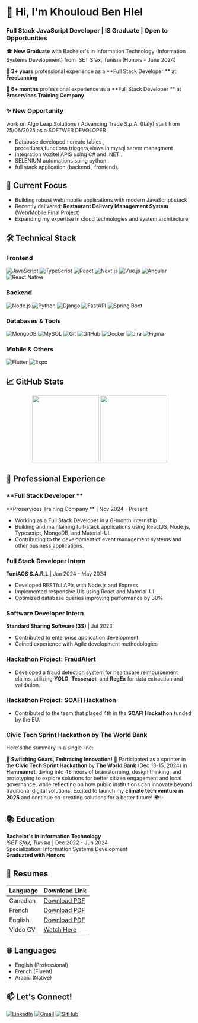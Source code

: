 # 👋 Hi, I'm Khouloud Ben Hlel 
### Full Stack JavaScript Developer | IS Graduate | Open to Opportunities

🎓 **New Graduate** with Bachelor's in Information Technology (Information Systems Development) from ISET Sfax, Tunisia (Honors - June 2024)

🚀 **3+ years** professional experience as a **Full Stack Developer ** at **FreeLancing** 

🚀 **6+ months** professional experience as a **Full Stack Developer ** at **Proservices Training Company**

### ✨ New Opportunity

work on Algo Leap Solutions / Advancing Trade S.p.A. (Italy) start from 25/06/2025 as a SOFTWER DEVOLOPER
- Database developed : create tables , procedures,functions,triggers,views in mysql server managment .
- integration Vozitel APIS using C# and .NET .
- SELENIUM automations suing python .
- full stack application (backend , frontend).

## 🔭 Current Focus
- Building robust web/mobile applications with modern JavaScript stack
- Recently delivered: **Restaurant Delivery Management System** (Web/Mobile Final Project)
- Expanding my expertise in cloud technologies and system architecture

## 🛠 Technical Stack

### Frontend
![JavaScript](https://img.shields.io/badge/-JavaScript-F7DF1E?logo=javascript&logoColor=black)
![TypeScript](https://img.shields.io/badge/-TypeScript-3178C6?logo=typescript&logoColor=white)
![React](https://img.shields.io/badge/-React-61DAFB?logo=react&logoColor=black)
![Next.js](https://img.shields.io/badge/-Next.js-000000?logo=next.js&logoColor=white)
![Vue.js](https://img.shields.io/badge/-Vue.js-4FC08D?logo=vue.js&logoColor=white)
![Angular](https://img.shields.io/badge/-Angular-DD0031?logo=angular&logoColor=white)
![React Native](https://img.shields.io/badge/-React_Native-61DAFB?logo=react&logoColor=black)

### Backend
![Node.js](https://img.shields.io/badge/-Node.js-339933?logo=node.js&logoColor=white)
![Python](https://img.shields.io/badge/-Python-3776AB?logo=python&logoColor=white)
![Django](https://img.shields.io/badge/-Django-092E20?logo=django&logoColor=white)
![FastAPI](https://img.shields.io/badge/-FastAPI-009688?logo=fastapi&logoColor=white)
![Spring Boot](https://img.shields.io/badge/-SpringBoot-6DB33F?logo=spring&logoColor=white)

### Databases & Tools
![MongoDB](https://img.shields.io/badge/-MongoDB-47A248?logo=mongodb&logoColor=white)
![MySQL](https://img.shields.io/badge/-MySQL-4479A1?logo=mysql&logoColor=white)
![Git](https://img.shields.io/badge/-Git-F05032?logo=git&logoColor=white)
![GitHub](https://img.shields.io/badge/-GitHub-181717?logo=github&logoColor=white)
![Docker](https://img.shields.io/badge/-Docker-2496ED?logo=docker&logoColor=white)
![Jira](https://img.shields.io/badge/-Jira-0052CC?logo=jira&logoColor=white)
![Figma](https://img.shields.io/badge/-Figma-F24E1E?logo=figma&logoColor=white)

### Mobile & Others
![Flutter](https://img.shields.io/badge/-Flutter-02569B?logo=flutter&logoColor=white)
![Expo](https://img.shields.io/badge/-Expo-000020?logo=expo&logoColor=white)


## 📈 GitHub Stats

<div align="center">
  
  <img height="180em" src="https://github-readme-stats.vercel.app/api?username=Khouloud-Bhlel&show_icons=true&theme=dark&include_all_commits=true&count_private=false"/>
  <img height="180em" src="https://github-readme-stats.vercel.app/api/top-langs/?username=Khouloud-Bhlel&layout=compact&langs_count=6&theme=dark&hide=html,css"/>
  
</div>

## 💼 Professional Experience

### **Full Stack Developer **
**Proservices Training Company ** | Nov 2024 - Present
- Working as a Full Stack Developer in a 6-month internship .
- Building and maintaining full-stack applications using ReactJS, Node.js, Typescript, MongoDB, and Material-UI.
- Contributing to the development of event management systems and other business applications.

### **Full Stack Developer Intern**
**TuniAOS S.A.R.L** | Jan 2024 - May 2024
- Developed RESTful APIs with Node.js and Express
- Implemented responsive UIs using React and Material-UI
- Optimized database queries improving performance by 30%

### **Software Developer Intern**
**Standard Sharing Software (3S)** | Jul 2023
- Contributed to enterprise application development
- Gained experience with Agile development methodologies

### **Hackathon Project: FraudAlert**
- Developed a fraud detection system for healthcare reimbursement claims, utilizing **YOLO**, **Tesseract**, and **RegEx** for data extraction and validation.

### **Hackathon Project: SOAFI Hackathon**
- Contributed to the team that placed 4th in the **SOAFI Hackathon** funded by the EU.

### **Civic Tech Sprint Hackathon by The World Bank**
Here's the summary in a single line:

🌟 **Switching Gears, Embracing Innovation!** 🌟 Participated as a sprinter in the **Civic Tech Sprint Hackathon** by **The World Bank** (Dec 13-15, 2024) in **Hammamet**, diving into 48 hours of brainstorming, design thinking, and prototyping to explore solutions for better citizen engagement and local governance, while reflecting on how public institutions can innovate beyond traditional digital solutions. Excited to launch my **climate tech venture in 2025** and continue co-creating solutions for a better future! 🌍✨


## 📚 Education

**Bachelor's in Information Technology**  
*ISET Sfax, Tunisia* | Dec 2022 - Jun 2024  
Specialization: Information Systems Development  
**Graduated with Honors**

## 📄 Resumes

| Language   | Download Link |
|------------|---------------|
| Canadian   | [Download PDF](https://github.com/khouloudbh23/CV-Fransh/raw/master/cv-canadien-professionnel.pdf) |
| French     | [Download PDF](https://github.com/Khouloud-Bhlel/CV-Fransh/raw/master/cv-français-khouloud.pdf) |
| English    | [Download PDF](https://github.com/Khouloud-Bhlel/CV-Fransh/raw/master/cv-english-khouloud.pdf) |
| Video CV   | [Watch Here](https://drive.google.com/file/d/1RpyErWuzXp0CO2fqFEnWMmaXnjlQAoDh/view) |

## 🌐 Languages
- English (Professional)
- French (Fluent)
- Arabic (Native)

## 📫 Let's Connect!
[![LinkedIn](https://img.shields.io/badge/LinkedIn-0077B5?style=for-the-badge&logo=linkedin&logoColor=white)](https://www.linkedin.com/in/khouloud-ben-hlel-b4b069236/)
[![Gmail](https://img.shields.io/badge/Gmail-D14836?style=for-the-badge&logo=gmail&logoColor=white)](mailto:khouloud.bhlel@gmail.com)
[![GitHub](https://img.shields.io/badge/GitHub-100000?style=for-the-badge&logo=github&logoColor=white)](https://github.com/khouloudbh23)
